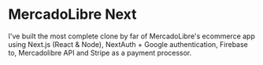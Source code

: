 # MercadoLibre Next

I've built the most complete clone by far of MercadoLibre's ecommerce app using Next.js (React & Node), NextAuth + Google authentication, Firebase to, Mercadolibre API and Stripe as a payment processor.
